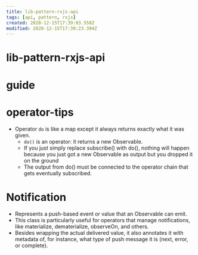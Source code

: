 ```yaml
---
title: lib-pattern-rxjs-api
tags: [api, pattern, rxjs]
created: 2020-12-15T17:39:03.558Z
modified: 2020-12-15T17:39:23.394Z
---
```


# lib-pattern-rxjs-api

# guide

# operator-tips

- Operator `do` is like a map except it always returns exactly what it was given. 
  - `do()` is an operator: it returns a new Observable.
  - If you just simply replace subscribe() with do(), nothing will happen because you just got a new Observable as output but you dropped it on the ground
  - The output from do() must be connected to the operator chain that gets eventually subscribed.

# Notification

- Represents a push-based event or value that an Observable can emit.
- This class is particularly useful for operators that manage notifications, like materialize, dematerialize, observeOn, and others. 
- Besides wrapping the actual delivered value, it also annotates it with metadata of, for instance, what type of push message it is (next, error, or complete).
